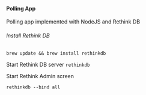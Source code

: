 #### Polling App

Polling app implemented with NodeJS and Rethink DB

###### Install Rethink DB

```brew update && brew install rethinkdb```

Start Rethink DB server `rethinkdb`


Start Rethink Admin screen

```rethinkdb --bind all```


